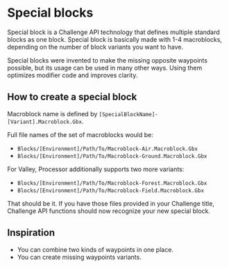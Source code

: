 # Special blocks

Special block is a Challenge API technology that defines multiple standard blocks as one block. Special block is basically made with 1-4 macroblocks, depending on the number of block variants you want to have.

Special blocks were invented to make the missing opposite waypoints possible, but its usage can be used in many other ways. Using them optimizes modifier code and improves clarity.

## How to create a special block

Macroblock name is defined by `[SpecialBlockName]-[Variant].Macroblock.Gbx`.

Full file names of the set of macroblocks would be:
- `Blocks/[Environment]/Path/To/Macroblock-Air.Macroblock.Gbx`
- `Blocks/[Environment]/Path/To/Macroblock-Ground.Macroblock.Gbx`

For Valley, Processor additionally supports two more variants:
- `Blocks/[Environment]/Path/To/Macroblock-Forest.Macroblock.Gbx`
- `Blocks/[Environment]/Path/To/Macroblock-Field.Macroblock.Gbx`

That should be it. If you have those files provided in your Challenge title, Challenge API functions should now recognize your new special block.

## Inspiration

- You can combine two kinds of waypoints in one place.
- You can create missing waypoints variants.